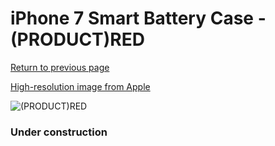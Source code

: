 # iPhone 7 Smart Battery Case - (PRODUCT)RED

[Return to previous page](/iphone_7)

[High-resolution image from Apple](https://store.storeimages.cdn-apple.com/8756/as-images.apple.com/is/MN022?wid=4500&hei=4500&fmt=png)

<div style="width: 384px"><img src="/everysource/MN022.png" alt="(PRODUCT)RED"></div>

### Under construction
